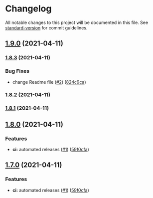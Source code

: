 # Changelog

All notable changes to this project will be documented in this file. See [standard-version](https://github.com/conventional-changelog/standard-version) for commit guidelines.

## [1.9.0](https://github.com/victorgz/LightningWebChartJS/compare/v1.8.3...v1.9.0) (2021-04-11)

### [1.8.3](https://github.com/victorgz/LightningWebChartJS/compare/v1.8.2...v1.8.3) (2021-04-11)

### Bug Fixes

- change Readme file ([#2](https://github.com/victorgz/LightningWebChartJS/issues/2)) ([824c9ca](https://github.com/victorgz/LightningWebChartJS/commit/824c9ca5aa67f4a188335fa842f5a7cb3d596366))

### [1.8.2](https://github.com/victorgz/LightningWebChartJS/compare/v1.8.1...v1.8.2) (2021-04-11)

### [1.8.1](https://github.com/victorgz/LightningWebChartJS/compare/v1.8.0...v1.8.1) (2021-04-11)

## [1.8.0](https://github.com/victorgz/LightningWebChartJS/compare/v1.6.0...v1.8.0) (2021-04-11)

### Features

- **ci:** automated releases ([#1](https://github.com/victorgz/LightningWebChartJS/issues/1)) ([59f0cfa](https://github.com/victorgz/LightningWebChartJS/commit/59f0cfabf23e163c72ec28dbd522b99b42e4c1f1))

## [1.7.0](https://github.com/victorgz/LightningWebChartJS/compare/v1.6.0...v1.7.0) (2021-04-11)

### Features

- **ci:** automated releases ([#1](https://github.com/victorgz/LightningWebChartJS/issues/1)) ([59f0cfa](https://github.com/victorgz/LightningWebChartJS/commit/59f0cfabf23e163c72ec28dbd522b99b42e4c1f1))
